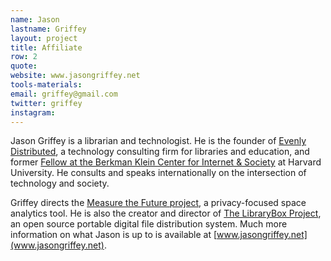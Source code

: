 ```yaml
---
name: Jason
lastname: Griffey
layout: project
title: Affiliate
row: 2
quote:
website: www.jasongriffey.net
tools-materials:
email: griffey@gmail.com
twitter: griffey
instagram:
---
```

Jason Griffey is a librarian and technologist. He is the founder of [Evenly Distributed](http://evenlydistributed.net), a technology consulting firm for libraries and education, and former [Fellow at the Berkman Klein Center for Internet & Society](https://cyber.law.harvard.edu/newsroom/2015_2016_community) at Harvard University.  He consults and speaks internationally on the intersection of technology and society.  

Griffey directs the [Measure the Future project](http://measurethefuture.net/), a privacy-focused space analytics tool. He is also the creator and director of [The LibraryBox Project](http://librarybox.us/), an open source portable digital file distribution system. Much more information on what Jason is up to is available at [www.jasongriffey.net](www.jasongriffey.net).
